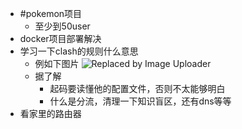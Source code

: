 - #pokemon项目
	- 至少到50user
- docker项目部署解决
- 学习一下clash的规则什么意思
	- 例如下图片
	  ![Replaced by Image Uploader](https://s2.loli.net/2023/06/21/kmU1x2XqoBlEjya.png)
	- 据了解
		- 起码要读懂他的配置文件，否则不太能够明白
		- 什么是分流，清理一下知识盲区，还有dns等等
- 看家里的路由器